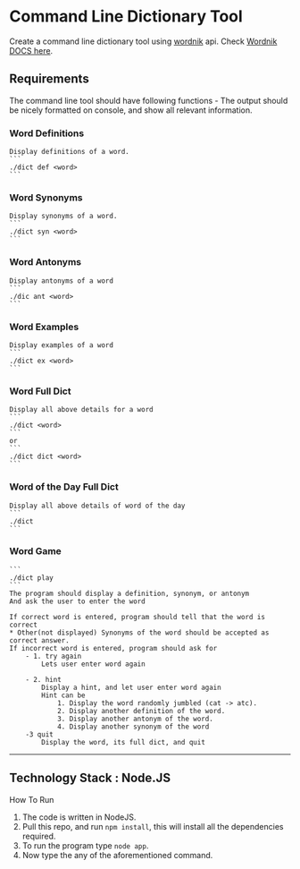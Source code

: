 # Command Line Dictionary Tool

Create a command line dictionary tool using [wordnik](http://wordnik.com) api.
Check [Wordnik DOCS here](http://developer.wordnik.com/docs).


## Requirements
The command line tool should have following functions -
The output should be nicely formatted on console, and show all relevant information.


### Word Definitions
	Display definitions of a word.
	```
	./dict def <word>
	```

### Word Synonyms
	Display synonyms of a word.
	```
	./dict syn <word>
	```

### Word Antonyms
	Display antonyms of a word
	```
	./dic ant <word>
	```

### Word Examples
	Display examples of a word
	```
	./dict ex <word>
	```

### Word Full Dict
	Display all above details for a word
	```
	./dict <word>
	```
	or
	``` 
	./dict dict <word>
	```

### Word of the Day Full Dict
	Display all above details of word of the day
	```
	./dict
	```

### Word Game
	```
	./dict play
	```
	The program should display a definition, synonym, or antonym
	And ask the user to enter the word

	If correct word is entered, program should tell that the word is correct
	* Other(not displayed) Synonyms of the word should be accepted as correct answer.
	If incorrect word is entered, program should ask for
		- 1. try again
			Lets user enter word again

		- 2. hint
			Display a hint, and let user enter word again
			Hint can be
				1. Display the word randomly jumbled (cat -> atc).
				2. Display another definition of the word.
				3. Display another antonym of the word.
				4. Display another synonym of the word
		-3 quit
			Display the word, its full dict, and quit

-----------------------------------------------------------------------

## Technology Stack : Node.JS

How To Run
1) The code is written in NodeJS.
2) Pull this repo, and run `npm install`, this will install all the dependencies required.
3) To run the program type `node app`.
4) Now type the any of the aforementioned command.
